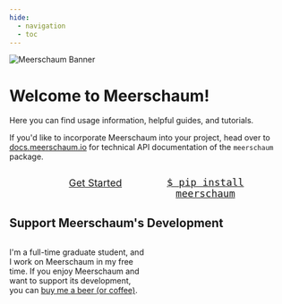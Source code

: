 ```yaml
---
hide:
  - navigation
  - toc
---
```

<style>
  .md-main__inner {
    margin-top: 0;
  }
  .md-sidebar {
    display: none;
  }
  .test {
    align: center;
  }
  .grid-container {
    display: grid;
    grid-template-columns: 1fr 1fr;
    grid-gap: 20px;
    max-width: 100%;
    text-align: center;
    margin: auto;
  }
  .grid-child {
    text-align: center;
  }
  #pip-button {
    width: 73%;
    font-size: 1.1rem;
  }
  #get-started-button {
    font-size: 1.1rem;
    width: 73%;
  }
</style>
<script>
  function copy_install_text(btn){
    var inp =document.createElement('input');
    document.body.appendChild(inp);
    inp.value = "python -m pip install meerschaum";
    inp.select();
    document.execCommand('copy',false);
    inp.remove();
    old_btn_text = btn.text;
    btn.text = "Copied!";
    window.setTimeout(() => {
      btn.text = old_btn_text;
    }, 3000);
   }
</script>
![Meerschaum Banner](banner_1920x320.png)
# Welcome to Meerschaum!
Here you can find usage information, helpful guides, and tutorials.

If you'd like to incorporate Meerschaum into your project, head over to [docs.meerschaum.io](https://docs.meerschaum.io) for technical API documentation of the `meerschaum` package.
<div class="grid-container">
  <div class="grid-child">
    <p><a id="get-started-button" class="md-button md-button--primary" href="get-started" style="float: right;">Get Started</a></p>
  </div>
  <div class="grid-child" style="float: left;">
    <p><a id="pip-button" class="md-button" href="#" style="float: left; font-family: monospace" onclick="copy_install_text(this)">$ pip install meerschaum<span class="twemoji">
</a></p>
  </div>
</div>

## Support Meerschaum's Development
<div class="grid-container">
  <p style="text-align: left">I'm a full-time graduate student, and I work on Meerschaum in my free time. If you enjoy Meerschaum and want to support its development, you can <a href="https://www.buymeacoffee.com/bmeares">buy me a beer (or coffee)</a>.
  </p>
  <script type="text/javascript" src="https://cdnjs.buymeacoffee.com/1.0.0/button.prod.min.js" data-name="bmc-button" data-slug="bmeares" data-color="#5F7FFF" data-emoji="🍺"  data-font="Cookie" data-text="Buy me a beer" data-outline-color="#000000" data-font-color="#ffffff" data-coffee-color="#FFDD00" ></script>
</div>



